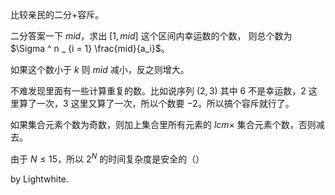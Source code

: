 比较亲民的二分+容斥。

二分答案一下 $mid$，求出 $[1, mid]$ 这个区间内幸运数的个数， 则总个数为 $\Sigma ^ n _ {i = 1} \frac{mid}{a_i}$。

如果这个数小于 $k$ 则 $mid$ 减小，反之则增大。

不难发现里面有一些计算重复的数。比如说序列 $(2, 3)$ 其中 $6$ 不是幸运数，$2$ 这里算了一次，$3$ 这里又算了一次，所以个数要 $-2$。所以搞个容斥就行了。

如果集合元素个数为奇数，则加上集合里所有元素的 $lcm \times$ 集合元素个数，否则减去。

由于 $N \leq 15$，所以 $2^N$ 的时间复杂度是安全的（）

by Lightwhite.